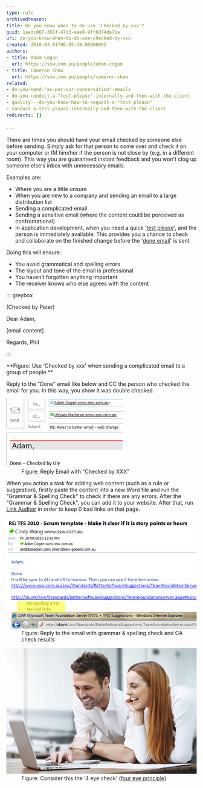 ```yaml
---
type: rule
archivedreason: 
title: Do you know when to do use 'Checked by xxx'?
guid: 1aedc867-366f-47d3-aae8-9ff6d74da7ba
uri: do-you-know-when-to-do-use-checked-by-xxx
created: 2010-03-01T06:05:18.0000000Z
authors:
- title: Adam Cogan
  url: https://ssw.com.au/people/adam-cogan
- title: Cameron Shaw
  url: https://ssw.com.au/people/cameron-shaw
related:
- do-you-send-"as-per-our-conversation"-emails
- do-you-conduct-a-"test-please"-internally-and-then-with-the-client
- quality---do-you-know-how-to-request-a-"test-please"
- conduct-a-test-please-internally-and-then-with-the-client
redirects: []

---
```


There are times you should have your email checked by someone else before sending. Simply ask for that person to come over and check it on your computer or IM him/her if the person is not close by (e.g. in a different room). This way you are guaranteed instant feedback and you won't clog up someone else's inbox with unnecessary emails.


Examples are:


<!--endintro-->

* Where you are a little unsure
* When you are new to a company and sending an email to a large distribution list
* Sending a complicated email
* Sending a sensitive email (where the content could be perceived as confrontational)
* In application development, when you need a quick '[test please](/Conduct-a-test-please-internally-and-then-with-the-client1105-3979)', and the person is immediately available. This provides you a chance to check and collaborate on the finished change before the '[done email](/Pages/Done-GiveDetailsAndDelete.aspx)' is sent


Doing this will ensure:

* You avoid grammatical and spelling errors
* The layout and tone of the email is professional
* You haven’t forgotten anything important
* The receiver knows who else agrees with the content



::: greybox

(Checked by Peter)

Dear Adam,

[email content]

Regards, Phil

:::

**Figure: Use 'Checked by xxx' when sending a complicated email to a group of people
** 

Reply to the "Done" email like below and CC the person who checked the email for you. In this way, you show it was double checked. <br>   <dl class="goodImage"><dt> 
         <img alt="ruleDoneCheckedBy.png" src="ruleDoneCheckedBy.png"> 
      </dt><dd>Figure: Reply Email with "Checked by XXX"  </dd></dl>
When you action a task for adding web content (such as a rule or suggestion), firstly paste the content into a new Word file and run the "Grammar & Spelling Check" to check if there are any errors. After the "Grammar & Spelling Check", you can add it to your website. After that, run        [Link Auditor](http://sswlinkauditor.com/) in order to keep 0 bad links on that page.

<dl class="goodImage"><dt> 
      <img src="SpellAndLinkCheck.jpg" alt=""> 
   </dt><dd>Figure: Reply to the email with grammar & spelling check and CA check results<br></dd></dl><dl class="image"><dt>
      <img src="four-eyes.jpg" alt="four-eyes.jpg">
   </dt><dd>Figure: Consider this the '4 eye check' (<a href="https://www.collinsdictionary.com/dictionary/english/four-eyes-principle" target="_blank">four eye principle</a>)<br></dd></dl>
